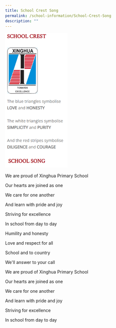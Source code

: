 ```yaml
---
title: School Crest Song
permalink: /school-information/School-Crest-Song
description: ""
---
```

<img style="width:40%;height:50%" src="/images/School%20Information/School%20Crest/School%20Crest.png">

We are proud of Xinghua Primary School

Our hearts are joined as one

  

We care for one another

And learn with pride and joy

Striving for excellence

In school from day to day

  

Humility and honesty

Love and respect for all

School and to country

We'll answer to your call

  

We are proud of Xinghua Primary School

Our hearts are joined as one

We care for one another

And learn with pride and joy 

Striving for excellence

In school from day to day
